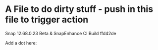 # A File to do dirty stuff - push in this file to trigger action
Snap 12.68.0.23 Beta & SnapEnhance CI Build ffd42de

Add a dot here:
